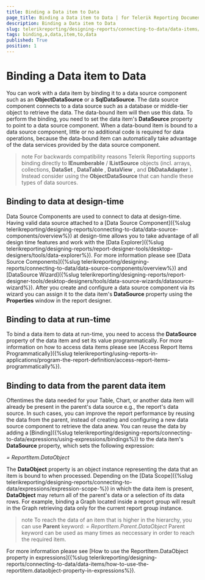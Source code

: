 ```yaml
---
title: Binding a Data item to Data
page_title: Binding a Data item to Data | for Telerik Reporting Documentation
description: Binding a Data item to Data
slug: telerikreporting/designing-reports/connecting-to-data/data-items/binding-a-data-item-to-data
tags: binding,a,data,item,to,data
published: True
position: 1
---
```


# Binding a Data item to Data



You can work with a data item by binding it to a data source component such as an
        __ObjectDataSource__ or a __SqlDataSource__.
        The data source component connects to a
        data source such as a database or middle-tier object to retrieve the data.
        The data-bound item will then use this data. To perform the binding, you need to set the
        data item's __DataSource__ property to point to a
        data source component. When a data-bound
        item is bound to a data source component, little or no additional code is required for data
        operations, because the data-bound item can automatically take advantage of the
        data services provided by the data source component.
      

>note For backwards compatibility reasons Telerik Reporting supports binding directly to __IEnumberable__ / __IListSource__ objects (incl. arrays, collections, __DataSet__ , __DataTable__ , __DataView__ , and __DbDataAdapter__ ). Instead consider using the __ObjectDataSource__ that can handle these types of data sources.
>


## Binding to data at design-time

Data Source Components are used to connect to data at design-time. Having valid data source attached to a
          [Data Source Component]({%slug telerikreporting/designing-reports/connecting-to-data/data-source-components/overview%}) at design-time allows you to take advantage
          of all design time features and work with the [Data Explorer]({%slug telerikreporting/designing-reports/report-designer-tools/desktop-designers/tools/data-explorer%}).
          For more information please see [Data Source Components]({%slug telerikreporting/designing-reports/connecting-to-data/data-source-components/overview%}) and
          [DataSource Wizard]({%slug telerikreporting/designing-reports/report-designer-tools/desktop-designers/tools/data-source-wizards/datasource-wizard%}).
          After you create and configure a data source component via its wizard you can assign it to the data item's __DataSource__ property
          using the __Properties__ window in the report designer.
        

## Binding to data at run-time

To bind a data item to data at run-time, you need to access the __DataSource__ property of the data item
          and set its value programmatically.
          For more information on how to access data items please see [Access Report Items Programmatically]({%slug telerikreporting/using-reports-in-applications/program-the-report-definition/access-report-items-programmatically%}).
        

## Binding to data from the parent data item

Oftentimes the data needed for your Table, Chart, or another data item will already be present in the parent's data source
          e.g., the report's data source.
          In such cases, you can improve the report performance by reusing the data from the parent,
          instead of creating and configuring a new data source component to retrieve the data anew.
          You can reuse the data by adding a [Binding]({%slug telerikreporting/designing-reports/connecting-to-data/expressions/using-expressions/bindings%})
          to the data item's __DataSource__ property, which sets the following expression:
        

*= ReportItem.DataObject*

The __DataObject__ property is an object instance representing the data that an item is bound to when processed.
          Depending on the [Data Scope]({%slug telerikreporting/designing-reports/connecting-to-data/expressions/expression-scope-%})
          in which the data item is present, __DataObject__ may return all of the parent's data
          or a selection of its data rows. For example, binding a Graph located inside a report group will result in the Graph
          retrieving data only for the current report group instance.          
        

>note To reach the data of an item that is higher in the hierarchy, you can use __Parent__ keyword:
> *= ReportItem.Parent.DataObject* 
>Parent keyword can be used as many times as neccessary in order to reach the required item.
>


For more information please see [How to use the ReportItem.DataObject property in expressions]({%slug telerikreporting/designing-reports/connecting-to-data/data-items/how-to-use-the-reportitem.dataobject-property-in-expressions%}).
        
